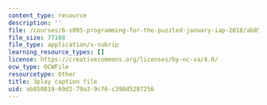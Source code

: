 ```yaml
---
content_type: resource
description: ''
file: /courses/6-s095-programming-for-the-puzzled-january-iap-2018/ab85081969d279a39cf6c398d5287256_1_0WwiUUsTc.srt
file_size: 77108
file_type: application/x-subrip
learning_resource_types: []
license: https://creativecommons.org/licenses/by-nc-sa/4.0/
ocw_type: OCWFile
resourcetype: Other
title: 3play caption file
uid: ab850819-69d2-79a3-9cf6-c398d5287256
---
```

